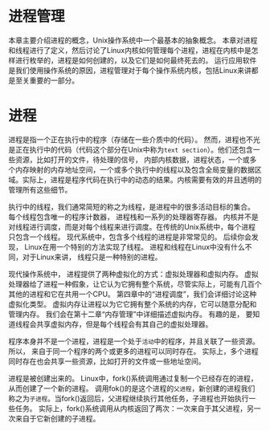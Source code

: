 # 进程管理
本章主要介绍进程的概念，Unix操作系统中一个最基本的抽象概念。 本章对进程和线程进行了定义，然后讨论了Linux内核如何管理每个进程，进程在内核中是怎样进行枚举的，进程是如何创建的，以及它们是如何最终死去的。 运行应用软件是我们使用操作系统的原因，进程管理对于每个操作系统内核，包括Linux来讲都是至关重要的一部分。

# 进程
进程是指一个正在执行中的程序（存储在一些介质中的代码）。 然而，进程也不光是正在执行中的代码（代码这个部分在Unix中称为`text section`）。他们还包含一些资源，比如打开的文件，待处理的信号， 内部内核数据，进程状态，一个或多个内存映射的内存地址空间，一个或多个执行中的线程以及包含全局变量的数据区域。实际上，进程是程序代码在执行中的动态的结果。内核需要有效的并且透明的管理所有这些细节。

执行中的线程，我们通常简短的称之为线程，是进程中的很多活动目标的集合。 每个线程包含唯一的程序计数器， 进程栈和一系列的处理器寄存器。 内核并不是对线程进行调度，而是对每个线程来进行调度。在传统的Unix系统中，每个进程只包含一个线程。 现代系统中，包含多个线程的进程是非常常见的。 后续你会发现， Linux在用一个特别的方法实现了线程。 进程和线程在Linux中没有什么不同，对于Linux来讲， 线程只是一种特别的进程。

现代操作系统中， 进程提供了两种虚拟化的方式：虚拟处理器和虚拟内存。 虚拟处理器给了进程一种假象，让它认为它拥有整个系统，尽管实际上，可能有几百个其他的进程和它在共用一个CPU。 第四章中的“进程调度”，我们会详细讨论这种虚拟化类型。 虚拟内存让进程以为它它拥有整个系统的内存，它可以随意分配和管理内存。 我们会在第十二章“内存管理”中详细描述虚拟内存。 有趣的是， 要知道线程会共享虚拟内存，但是每个线程会有其自己的虚拟处理器。

程序本身并不是一个进程，进程是一个处于`活动`中的程序，并且关联了一些资源。 所以， 来自于同一个程序的两个或更多的进程可以同时存在。 实际上，多个进程同时存在也会共享一些资源，比如打开的文件或一些地址空间。

进程是被创建出来的。 Linux中，fork()系统调用通过复制一个已经存在的进程，从而创建了一个新的进程。 调用fok()的是这个进程的`父进程`，新创建的进程我们称之为`子进程`。当fork()返回后，父进程继续执行其他任务，子进程也开始执行一些任务。 实际上，fork()系统调用从内核返回了两次：一次来自于其父进程，另一次来自于它新创建的子进程。

